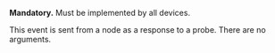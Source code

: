 **Mandatory.** Must be implemented by all devices.

This event is sent from a node as a response to a probe. There are no arguments.

